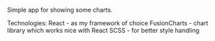 Simple app for showing some charts.

Technologies:
React - as my framework of choice
FusionCharts - chart library which works nice with React
SCSS - for better style handling
